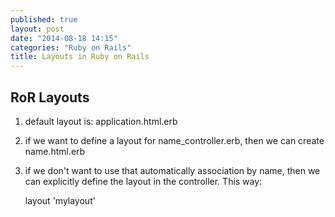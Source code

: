 ```yaml
---
published: true
layout: post
date: "2014-08-18 14:15"
categories: "Ruby on Rails"
title: Layouts in Ruby on Rails
---
```


## RoR Layouts

1. default layout is: application.html.erb

2. if we want to define a layout for name_controller.erb, then we can create name.html.erb

3. if we don't want to use that automatically association by name, then we can explicitly define the layout in the controller. This way:

    layout 'mylayout'
